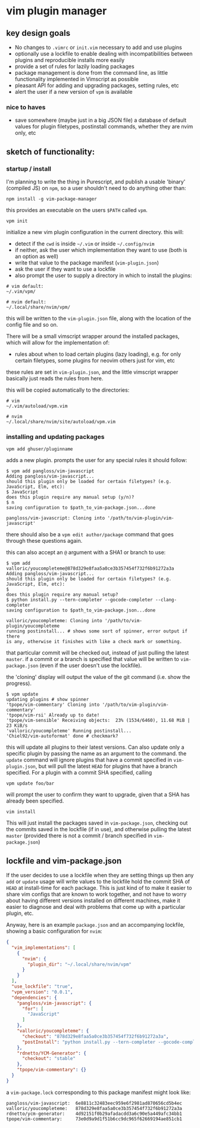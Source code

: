 # vim plugin manager

## key design goals

- No changes to `.vimrc` or `init.vim` necessary to add and use plugins
- optionally use a lockfile to enable dealing with incompatibilities
  between plugins and reproducible installs more easily
- provide a set of rules for lazily loading packages
- package management is done from the command line, as little
  functionality implemented in Vimscript as possible
- pleasant API for adding and upgrading packages, setting rules, etc
- alert the user if a new version of `vpm` is available

### nice to haves

- save somewhere (maybe just in a big JSON file) a database of default
  values for plugin filetypes, postinstall commands, whether they are nvim
  only, etc

## sketch of functionality:

### startup / install

I'm planning to write the thing in Purescript, and publish a usable
'binary' (compiled JS) on `npm`, so a user shouldn't need to do anything
other than:

```
npm install -g vim-package-manager
```

this provides an executable on the users `$PATH` called `vpm`.

```
vpm init
```

initialize a new vim plugin configuration in the current directory. this will:

- detect if the `cwd` is inside `~/.vim` or inside `~/.config/nvim`
- if neither, ask the user which implementation they want to use (both is
  an option as well)
- write that value to the package manifest (`vim-plugin.json`)
- ask the user if they want to use a lockfile
- also prompt the user to supply a directory in which to install the plugins:

```
# vim default:
~/.vim/vpm/

# nvim default:
~/.local/share/nvim/vpm/
```

this will be written to the `vim-plugin.json` file, along with the location of
the config file and so on.

There will be a small vimscript wrapper around the installed packages,
which will allow for the implementation of:

- rules about when to load certain plugins (lazy loading), e.g. for only
  certain filetypes, some plugins for neovim others just for vim, etc

these rules are set in `vim-plugin.json`, and the little vimscript wrapper
basically just reads the rules from here.

this will be copied automatically to the directories:

```
# vim
~/.vim/autoload/vpm.vim

# nvim
~/.local/share/nvim/site/autoload/vpm.vim
```

### installing and updating packages

```
vpm add ghuser/pluginname
```

adds a new plugin. prompts the user for any special rules it should
follow:

```
$ vpm add pangloss/vim-javascript
Adding pangloss/vim-javascript...
should this plugin only be loaded for certain filetypes? (e.g.
JavaScript, Elm, etc):
$ JavaScript
does this plugin require any manual setup (y/n)?
$ n
saving configuration to $path_to_vim-package.json...done

pangloss/vim-javascript: Cloning into '/path/to/vim-plugin/vim-javascript'
```

there should also be a `vpm edit author/package` command that goes through
these questions again.

this can also accept an `@` argument with a SHA1 or branch to use:

```
$ vpm add valloric/youcompleteme@878d329e8faa5a0ce3b357454f732f6b91272a3a
Adding pangloss/vim-javascript...
should this plugin only be loaded for certain filetypes? (e.g.
JavaScript, Elm, etc):
$ 
does this plugin require any manual setup?
$ python install.py --tern-completer --gocode-completer --clang-completer
saving configuration to $path_to_vim-package.json...done

valloric/youcompleteme: Cloning into '/path/to/vim-plugin/youcompleteme
running postinstall... # shows some sort of spinner, error output if there
is any, otherwise it finishes with like a check mark or something.
```

that particular commit will be checked out, instead of just pulling the
latest `master`. if a commit or a branch is specified that value will be
written to `vim-package.json` (even if the user doesn't use the lockfile).

the 'cloning' display will output the value of the git command (i.e. show
the progress).


```
$ vpm update
updating plugins # show spinner
'tpope/vim-commentary' Cloning into '/path/to/vim-plugin/vim-commentary'
'tpope/vim-rsi' Already up to date!
'tpope/vim-sensible' Receiving objects:  23% (1534/6460), 11.68 MiB | 23 KiB/s
'valloric/youcompleteme' Running postinstall...
'Chiel92/vim-autoformat' done # checkmark?
```

this will update all plugins to their latest versions. Can also update
only a specific plugin by passing the name as an argument to the command.
the `update` command will ignore plugins that have a commit specified in
`vim-plugin.json`, but will pull the latest `HEAD` for plugins that have
a branch specified. For a plugin with a commit SHA specified, calling

```
vpm update foo/bar
```

will prompt the user to confirm they want to upgrade, given that a SHA has
already been specified.

```
vim install
```

This will just install the packages saved in `vim-package.json`, checking
out the commits saved in the lockfile (if in use), and otherwise pulling
the latest `master` (provided there is not a commit / branch specified in
`vim-package.json`)

## lockfile and vim-package.json

If the user decides to use a lockfile when they are setting things up then
any `add` or `update` usage will write values to the lockfile hold the
commit SHA of `HEAD` at install-time for each package. This is just kind
of to make it easier to share vim configs that are known to work together,
and not have to worry about having different versions installed on
different machines, make it easier to diagnose and deal with problems that
come up with a particular plugin, etc.

Anyway, here is an example `package.json` and an accompanying lockfile,
showing a basic configuration for `nvim`:

```json
{
  "vim_implementations": [
    {
      "nvim": {
        "plugin_dir": "~/.local/share/nvim/vpm"
      }
    }
  ],
  "use_lockfile": "true",
  "vpm_version": "0.0.1",
  "dependencies": {
    "pangloss/vim-javascript": {
      "for": [
        "JavaScript"
      ]
    },
    "valloric/youcompleteme": {
      "checkout": "878d329e8faa5a0ce3b357454f732f6b91272a3a",
      "postInstall": "python install.py --tern-completer --gocode-completer --clang-completer"
    },
    "rdnetto/YCM-Generator": {
      "checkout": "stable"
    },
    "tpope/vim-commentary": {}
  }
}
```

a `vim-package.lock` corresponding to this package manifest might look
like:

```
pangloss/vim-javascript:  6e8811c32483eec959e6f2981ad870656cd5b4ec
valloric/youcompleteme:   878d329e8faa5a0ce3b357454f732f6b91272a3a
rdnetto/ycm-generator:    4d92151f0b29afadacdd3a6c90e5a449afc34bb1
tpope/vim-commentary:     73e0d9a9d1f51b6cc9dc965f62669194ae851cb1
```
